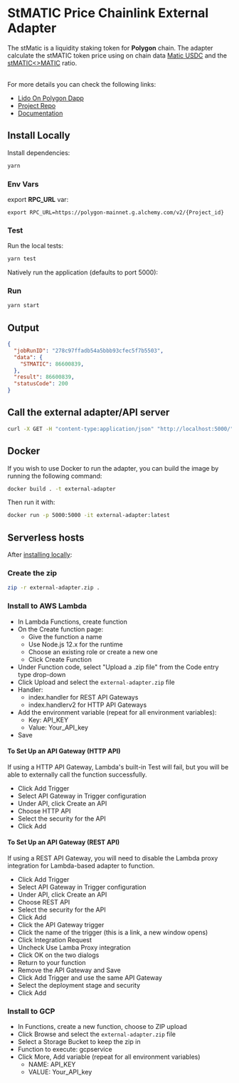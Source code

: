 # StMATIC Price Chainlink External Adapter

The stMatic is a liquidity staking token for **Polygon** chain. The adapter calculate the stMATIC token price using on chain data [Matic USDC](https://polygonscan.com/address/0xAB594600376Ec9fD91F8e885dADF0CE036862dE0#readContract) and the [stMATIC<>MATIC](https://polygonscan.com/address/0xdEd6C522d803E35f65318a9a4d7333a22d582199#readContract) ratio.

<br/>For more details you can check the following links:
- [Lido On Polygon Dapp](https://polygon.lido.fi/)<br/>
- [Project Repo](https://github.com/Shard-Labs/PoLido)<br/>
- [Documentation](https://docs.polygon.lido.fi/)<br/>


## Install Locally

Install dependencies:

```bash
yarn
```

### Env Vars
export **RPC_URL** var:

```
export RPC_URL=https://polygon-mainnet.g.alchemy.com/v2/{Project_id}
```

### Test

Run the local tests:

```bash
yarn test
```

Natively run the application (defaults to port 5000):

### Run

```bash
yarn start
```

## Output

```json
{
  "jobRunID": "278c97ffadb54a5bbb93cfec5f7b5503",
  "data": {
    "STMATIC": 86600839,
  },
  "result": 86600839,
  "statusCode": 200
}
```

## Call the external adapter/API server

```bash
curl -X GET -H "content-type:application/json" "http://localhost:5000/"
```

## Docker

If you wish to use Docker to run the adapter, you can build the image by running the following command:

```bash
docker build . -t external-adapter
```

Then run it with:

```bash
docker run -p 5000:5000 -it external-adapter:latest
```

## Serverless hosts

After [installing locally](#install-locally):

### Create the zip

```bash
zip -r external-adapter.zip .
```

### Install to AWS Lambda

- In Lambda Functions, create function
- On the Create function page:
  - Give the function a name
  - Use Node.js 12.x for the runtime
  - Choose an existing role or create a new one
  - Click Create Function
- Under Function code, select "Upload a .zip file" from the Code entry type drop-down
- Click Upload and select the `external-adapter.zip` file
- Handler:
    - index.handler for REST API Gateways
    - index.handlerv2 for HTTP API Gateways
- Add the environment variable (repeat for all environment variables):
  - Key: API_KEY
  - Value: Your_API_key
- Save

#### To Set Up an API Gateway (HTTP API)

If using a HTTP API Gateway, Lambda's built-in Test will fail, but you will be able to externally call the function successfully.

- Click Add Trigger
- Select API Gateway in Trigger configuration
- Under API, click Create an API
- Choose HTTP API
- Select the security for the API
- Click Add

#### To Set Up an API Gateway (REST API)

If using a REST API Gateway, you will need to disable the Lambda proxy integration for Lambda-based adapter to function.

- Click Add Trigger
- Select API Gateway in Trigger configuration
- Under API, click Create an API
- Choose REST API
- Select the security for the API
- Click Add
- Click the API Gateway trigger
- Click the name of the trigger (this is a link, a new window opens)
- Click Integration Request
- Uncheck Use Lamba Proxy integration
- Click OK on the two dialogs
- Return to your function
- Remove the API Gateway and Save
- Click Add Trigger and use the same API Gateway
- Select the deployment stage and security
- Click Add

### Install to GCP

- In Functions, create a new function, choose to ZIP upload
- Click Browse and select the `external-adapter.zip` file
- Select a Storage Bucket to keep the zip in
- Function to execute: gcpservice
- Click More, Add variable (repeat for all environment variables)
  - NAME: API_KEY
  - VALUE: Your_API_key
